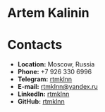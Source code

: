 # Artem Kalinin

# Contacts

* **Location:** Moscow, Russia
* **Phone:** +7 926 330 6996
* **Telegram:** [rtmklnn](https://t.me/rtmklnn)
* **E-mail:** [rtmklnn@yandex.ru](mailto:rtmklnn@yandex.ru)
* **LinkedIn:** [rtmklnn](https://www.linkedin.com/in/rtmklnn/)
* **GitHub:** [rtmklnn](https://github.com/rtmklnn)